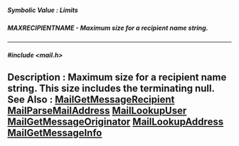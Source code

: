 ##### Symbolic Value : Limits
##### MAXRECIPIENTNAME - Maximum size for a recipient name string.
---
##### #include <mail.h>
**Description :**
Maximum size for a recipient name string.  This size includes the terminating 
null.
**See Also :**
[MailGetMessageRecipient](D:/md_files/MailGetMessageRecipient.md)
[MailParseMailAddress](D:/md_files/MailParseMailAddress.md)
[MailLookupUser](D:/md_files/MailLookupUser.md)
[MailGetMessageOriginator](D:/md_files/MailGetMessageOriginator.md)
[MailLookupAddress](D:/md_files/MailLookupAddress.md)
[MailGetMessageInfo](D:/md_files/MailGetMessageInfo.md)
---
